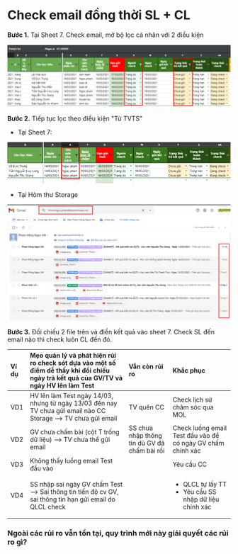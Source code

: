 # Check email đồng thời SL + CL

**Bước 1.** Tại Sheet 7. Check email, mở bộ lọc cá nhân với 2 điều kiện

![C&#x1ED9;t V ch&#x1ECD;n t&#xEA;n QLCL. C&#x1ED9;t Y ch&#x1ECD;n: Ch&#x1B0;a g&#x1EED;i ](../../../.gitbook/assets/1%20%2811%29.png)

**Bước 2.** Tiếp tục lọc theo điều kiện "Từ TVTS"

* Tại Sheet 7: 

![Ch&#x1ECD;n l&#x1EA7;n l&#x1B0;&#x1EE3;t t&#x1EEB;ng TV](../../../.gitbook/assets/2%20%2813%29.png)

* Tại Hòm thư Storage

![From l&#x1EA7;n l&#x1B0;&#x1EE3;t t&#x1EEB;ng TV](../../../.gitbook/assets/3%20%2811%29.png)

**Bước 3.** Đối chiếu 2 file trên và điền kết quả vào sheet 7. Check SL đến email nào thì check luôn CL đến đó.

<table>
  <thead>
    <tr>
      <th style="text-align:left">V&#xED; d&#x1EE5;</th>
      <th style="text-align:left">M&#x1EB9;o qu&#x1EA3;n l&#xFD; v&#xE0; ph&#xE1;t hi&#x1EC7;n r&#x1EE7;i
        ro check s&#xF3;t d&#x1EF1;a v&#xE0;o m&#x1ED9;t s&#x1ED1; &#x111;i&#x1EC3;m
        d&#x1EC5; th&#x1EA5;y khi &#x111;&#x1ED1;i chi&#x1EBF;u ng&#xE0;y tr&#x1EA3;
        k&#x1EBF;t qu&#x1EA3; c&#x1EE7;a GV/TV v&#xE0; ng&#xE0;y HV l&#xEA;n l&#xE0;m
        Test</th>
      <th style="text-align:left">V&#x1EAB;n c&#xF2;n r&#x1EE7;i ro</th>
      <th style="text-align:left">Kh&#x1EAF;c ph&#x1EE5;c</th>
    </tr>
  </thead>
  <tbody>
    <tr>
      <td style="text-align:left">VD1</td>
      <td style="text-align:left">HV l&#xEA;n l&#xE0;m Test ng&#xE0;y 14/03, nh&#x1B0;ng t&#x1EEB; ng&#xE0;y
        13/03 &#x111;&#x1EBF;n nay TV ch&#x1B0;a g&#x1EED;i email n&#xE0;o CC Storage
        --&gt; TV ch&#x1B0;a g&#x1EED;i email</td>
      <td style="text-align:left">TV qu&#xEA;n CC</td>
      <td style="text-align:left">Check l&#x1ECB;ch s&#x1EED; ch&#x103;m s&#xF3;c qua MOL</td>
    </tr>
    <tr>
      <td style="text-align:left">VD2</td>
      <td style="text-align:left">GV ch&#x1B0;a ch&#x1EA5;m b&#xE0;i (c&#x1ED9;t T tr&#x1ED1;ng d&#x1EEF;
        li&#x1EC7;u) --&gt; TV ch&#x1B0;a th&#x1EC3; g&#x1EED;i email</td>
      <td style="text-align:left">SS ch&#x1B0;a nh&#x1EAD;p th&#xF4;ng tin d&#xF9; GV &#x111;&#xE3; ch&#x1EA5;m
        b&#xE0;i r&#x1ED3;i</td>
      <td style="text-align:left">Check lu&#x1ED3;ng email Test &#x111;&#x1EA7;u v&#xE0;o &#x111;&#x1EC3;
        c&#xF3; ng&#xE0;y GV ch&#x1EA5;m ch&#xED;nh x&#xE1;c</td>
    </tr>
    <tr>
      <td style="text-align:left">VD3</td>
      <td style="text-align:left">Kh&#xF4;ng th&#x1EA5;y lu&#x1ED3;ng email Test &#x111;&#x1EA7;u v&#xE0;o</td>
      <td
      style="text-align:left"></td>
        <td style="text-align:left">Y&#xEA;u c&#x1EA7;u CC</td>
    </tr>
    <tr>
      <td style="text-align:left">VD4</td>
      <td style="text-align:left">SS nh&#x1EAD;p sai ng&#xE0;y GV ch&#x1EA5;m Test --&gt; Sai th&#xF4;ng
        tin ti&#x1EBF;n &#x111;&#x1ED9; cv GV, sai th&#xF4;ng tin h&#x1EA1;n g&#x1EED;i
        email do QLCL check</td>
      <td style="text-align:left"></td>
      <td style="text-align:left">
        <ul>
          <li>QLCL t&#x1EF1; l&#x1EA5;y TT</li>
          <li>Y&#xEA;u c&#x1EA7;u SS nh&#x1EAD;p d&#x1EEF; li&#x1EC7;u ch&#xED;nh x&#xE1;c</li>
        </ul>
      </td>
    </tr>
  </tbody>
</table>

### Ngoài các rủi ro vẫn tồn tại, quy trình mới này giải quyết các rủi ro gì?



